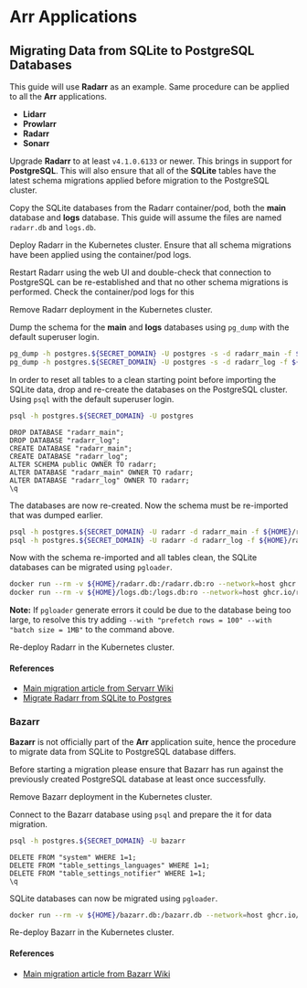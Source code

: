 # Arr Applications

## Migrating Data from SQLite to PostgreSQL Databases

This guide will use **Radarr** as an example. Same procedure can be applied to all the **Arr** applications.

- **Lidarr**
- **Prowlarr**
- **Radarr**
- **Sonarr**

Upgrade **Radarr** to at least `v4.1.0.6133` or newer. This brings in support for **PostgreSQL**. This will also ensure that all of the **SQLite** tables have the latest schema migrations applied before migration to the PostgreSQL cluster.

Copy the SQLite databases from the Radarr container/pod, both the **main** database and **logs** database. This guide will assume the files are named `radarr.db` and `logs.db`.

Deploy Radarr in the Kubernetes cluster. Ensure that all schema migrations have been applied using the container/pod logs.

Restart Radarr using the web UI and double-check that connection to PostgreSQL can be re-established and that no other schema migrations is performed. Check the container/pod logs for this

Remove Radarr deployment in the Kubernetes cluster.

Dump the schema for the **main** and **logs** databases using `pg_dump` with the default superuser login.

```sh
pg_dump -h postgres.${SECRET_DOMAIN} -U postgres -s -d radarr_main -f ${HOME}/radarr_main.sql
pg_dump -h postgres.${SECRET_DOMAIN} -U postgres -s -d radarr_log -f ${HOME}/radarr_log.sql
```

In order to reset all tables to a clean starting point before importing the SQLite data, drop and re-create the databases on the PostgreSQL cluster. Using `psql` with the default superuser login.

```sh
psql -h postgres.${SECRET_DOMAIN} -U postgres
```

```
DROP DATABASE "radarr_main";
DROP DATABASE "radarr_log";
CREATE DATABASE "radarr_main";
CREATE DATABASE "radarr_log";
ALTER SCHEMA public OWNER TO radarr;
ALTER DATABASE "radarr_main" OWNER TO radarr;
ALTER DATABASE "radarr_log" OWNER TO radarr;
\q
```

The databases are now re-created. Now the schema must be re-imported that was dumped earlier.

```sh
psql -h postgres.${SECRET_DOMAIN} -U radarr -d radarr_main -f ${HOME}/radarr_main.sql
psql -h postgres.${SECRET_DOMAIN} -U radarr -d radarr_log -f ${HOME}/radarr_log.sql
```

Now with the schema re-imported and all tables clean, the SQLite databases can be migrated using `pgloader`.

```sh
docker run --rm -v ${HOME}/radarr.db:/radarr.db:ro --network=host ghcr.io/roxedus/pgloader --with "quote identifiers" --with "data only" /radarr.db "postgresql://radarr:${RADARR__POSTGRES__PASSWORD}@postgres.${SECRET_DOMAIN}/radarr_main"
docker run --rm -v ${HOME}/logs.db:/logs.db:ro --network=host ghcr.io/roxedus/pgloader --with "quote identifiers" --with "data only" /logs.db "postgresql://radarr:${RADARR__POSTGRES__PASSWORD}@postgres.${SECRET_DOMAIN}/radarr_log"
```

**Note:** If `pgloader` generate errors it could be due to the database being too large, to resolve this try adding `--with "prefetch rows = 100" --with "batch size = 1MB"` to the command above.

Re-deploy Radarr in the Kubernetes cluster.

#### References
- [Main migration article from Servarr Wiki](https://wiki.servarr.com/radarr/postgres-setup)
- [Migrate Radarr from SQLite to Postgres](https://gist.github.com/tobz/929fd4ad8da80ac2ce524af73d4ea615)

### Bazarr

**Bazarr** is not officially part of the **Arr** application suite, hence the procedure to migrate data from SQLite to PostgreSQL database differs.

Before starting a migration please ensure that Bazarr has run against the previously created PostgreSQL database at least once successfully.

Remove Bazarr deployment in the Kubernetes cluster.

Connect to the Bazarr database using `psql` and prepare the it for data migration.

```sh
psql -h postgres.${SECRET_DOMAIN} -U bazarr
```

```
DELETE FROM "system" WHERE 1=1;
DELETE FROM "table_settings_languages" WHERE 1=1;
DELETE FROM "table_settings_notifier" WHERE 1=1;
\q
```

SQLite databases can now be migrated using `pgloader`.

```sh
docker run --rm -v ${HOME}/bazarr.db:/bazarr.db --network=host ghcr.io/roxedus/pgloader --with "quote identifiers" --with "data only" --cast "column table_blacklist.timestamp to timestamp" --cast "column table_blacklist_movie.timestamp to timestamp" --cast "column table_history.timestamp to timestamp" --cast "column table_history_movie.timestamp to timestamp" /bazarr.db "postgresql://bazarr:${BAZARR__POSTGRES__PASSWORD}@postgres.${SECRET_DOMAIN}/bazarr"
```

Re-deploy Bazarr in the Kubernetes cluster.

#### References
- [Main migration article from Bazarr Wiki](https://wiki.bazarr.media/Additional-Configuration/PostgreSQL-Database/)

